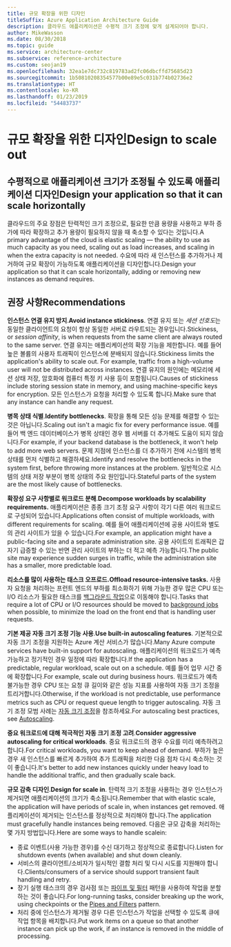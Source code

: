 ```yaml
---
title: 규모 확장을 위한 디자인
titleSuffix: Azure Application Architecture Guide
description: 클라우드 애플리케이션은 수평적 크기 조정에 맞게 설계되어야 합니다.
author: MikeWasson
ms.date: 08/30/2018
ms.topic: guide
ms.service: architecture-center
ms.subservice: reference-architecture
ms.custom: seojan19
ms.openlocfilehash: 32ea1e7dc732c819783ad2fc06dbcffd75685d23
ms.sourcegitcommit: 1b50810208354577b00e89e5c031b774b02736e2
ms.translationtype: HT
ms.contentlocale: ko-KR
ms.lasthandoff: 01/23/2019
ms.locfileid: "54483737"
---
```

# <a name="design-to-scale-out"></a><span data-ttu-id="dfb04-103">규모 확장을 위한 디자인</span><span class="sxs-lookup"><span data-stu-id="dfb04-103">Design to scale out</span></span>

## <a name="design-your-application-so-that-it-can-scale-horizontally"></a><span data-ttu-id="dfb04-104">수평적으로 애플리케이션 크기가 조정될 수 있도록 애플리케이션 디자인</span><span class="sxs-lookup"><span data-stu-id="dfb04-104">Design your application so that it can scale horizontally</span></span>

<span data-ttu-id="dfb04-105">클라우드의 주요 장점은 탄력적인 크기 조정으로, 필요한 만큼 용량을 사용하고 부하 증가에 따라 확장하고 추가 용량이 필요하지 않을 때 축소할 수 있다는 것입니다.</span><span class="sxs-lookup"><span data-stu-id="dfb04-105">A primary advantage of the cloud is elastic scaling &mdash; the ability to use as much capacity as you need, scaling out as load increases, and scaling in when the extra capacity is not needed.</span></span> <span data-ttu-id="dfb04-106">수요에 따라 새 인스턴스를 추가하거나 제거하여 규모 확장이 가능하도록 애플리케이션을 디자인합니다.</span><span class="sxs-lookup"><span data-stu-id="dfb04-106">Design your application so that it can scale horizontally, adding or removing new instances as demand requires.</span></span>

## <a name="recommendations"></a><span data-ttu-id="dfb04-107">권장 사항</span><span class="sxs-lookup"><span data-stu-id="dfb04-107">Recommendations</span></span>

<span data-ttu-id="dfb04-108">**인스턴스 연결 유지 방지**.</span><span class="sxs-lookup"><span data-stu-id="dfb04-108">**Avoid instance stickiness**.</span></span> <span data-ttu-id="dfb04-109">연결 유지 또는 *세션 선호도*는 동일한 클라이언트의 요청이 항상 동일한 서버로 라우트되는 경우입니다.</span><span class="sxs-lookup"><span data-stu-id="dfb04-109">Stickiness, or *session affinity*, is when requests from the same client are always routed to the same server.</span></span> <span data-ttu-id="dfb04-110">연결 유지는 애플리케이션의 확장 기능을 제한합니다. 예를 들어 높은 볼륨의 사용자 트래픽이 인스턴스에 분배되지 않습니다.</span><span class="sxs-lookup"><span data-stu-id="dfb04-110">Stickiness limits the application's ability to scale out. For example, traffic from a high-volume user will not be distributed across instances.</span></span> <span data-ttu-id="dfb04-111">연결 유지의 원인에는 메모리에 세션 상태 저장, 암호화에 컴퓨터 특정 키 사용 등이 포함됩니다.</span><span class="sxs-lookup"><span data-stu-id="dfb04-111">Causes of stickiness include storing session state in memory, and using machine-specific keys for encryption.</span></span> <span data-ttu-id="dfb04-112">모든 인스턴스가 요청을 처리할 수 있도록 합니다.</span><span class="sxs-lookup"><span data-stu-id="dfb04-112">Make sure that any instance can handle any request.</span></span>

<span data-ttu-id="dfb04-113">**병목 상태 식별**.</span><span class="sxs-lookup"><span data-stu-id="dfb04-113">**Identify bottlenecks**.</span></span> <span data-ttu-id="dfb04-114">확장을 통해 모든 성능 문제를 해결할 수 있는 것은 아닙니다.</span><span class="sxs-lookup"><span data-stu-id="dfb04-114">Scaling out isn't a magic fix for every performance issue.</span></span> <span data-ttu-id="dfb04-115">예를 들어 백 엔드 데이터베이스가 병목 상태인 경우 웹 서버를 더 추가해도 도움이 되지 않습니다.</span><span class="sxs-lookup"><span data-stu-id="dfb04-115">For example, if your backend database is the bottleneck, it won't help to add more web servers.</span></span> <span data-ttu-id="dfb04-116">문제 지점에 인스턴스를 더 추가하기 전에 시스템의 병목 상태를 먼저 식별하고 해결하세요.</span><span class="sxs-lookup"><span data-stu-id="dfb04-116">Identify and resolve the bottlenecks in the system first, before throwing more instances at the problem.</span></span> <span data-ttu-id="dfb04-117">일반적으로 시스템의 상태 저장 부분이 병목 상태의 주요 원인입니다.</span><span class="sxs-lookup"><span data-stu-id="dfb04-117">Stateful parts of the system are the most likely cause of bottlenecks.</span></span>

<span data-ttu-id="dfb04-118">**확장성 요구 사항별로 워크로드 분해**.</span><span class="sxs-lookup"><span data-stu-id="dfb04-118">**Decompose workloads by scalability requirements.**</span></span>  <span data-ttu-id="dfb04-119">애플리케이션은 종종 크기 조정 요구 사항이 각기 다른 여러 워크로드로 구성되어 있습니다.</span><span class="sxs-lookup"><span data-stu-id="dfb04-119">Applications often consist of multiple workloads, with different requirements for scaling.</span></span> <span data-ttu-id="dfb04-120">예를 들어 애플리케이션에 공용 사이트와 별도의 관리 사이트가 있을 수 있습니다.</span><span class="sxs-lookup"><span data-stu-id="dfb04-120">For example, an application might have a public-facing site and a separate administration site.</span></span> <span data-ttu-id="dfb04-121">공용 사이트의 트래픽은 갑자기 급증할 수 있는 반면 관리 사이트의 부하는 더 적고 예측 가능합니다.</span><span class="sxs-lookup"><span data-stu-id="dfb04-121">The public site may experience sudden surges in traffic, while the administration site has a smaller, more predictable load.</span></span>

<span data-ttu-id="dfb04-122">**리소스를 많이 사용하는 태스크 오프로드.**</span><span class="sxs-lookup"><span data-stu-id="dfb04-122">**Offload resource-intensive tasks.**</span></span> <span data-ttu-id="dfb04-123">사용자 요청을 처리하는 프런트 엔드의 부하를 최소화하기 위해 가능한 경우 많은 CPU 또는 I/O 리소스가 필요한 태스크를 [백그라운드 작업][background-jobs]으로 이동해야 합니다.</span><span class="sxs-lookup"><span data-stu-id="dfb04-123">Tasks that require a lot of CPU or I/O resources should be moved to [background jobs][background-jobs] when possible, to minimize the load on the front end that is handling user requests.</span></span>

<span data-ttu-id="dfb04-124">**기본 제공 자동 크기 조정 기능 사용**.</span><span class="sxs-lookup"><span data-stu-id="dfb04-124">**Use built-in autoscaling features**.</span></span> <span data-ttu-id="dfb04-125">기본적으로 자동 크기 조정을 지원하는 Azure 계산 서비스가 많습니다.</span><span class="sxs-lookup"><span data-stu-id="dfb04-125">Many Azure compute services have built-in support for autoscaling.</span></span> <span data-ttu-id="dfb04-126">애플리케이션의 워크로드가 예측 가능하고 정기적인 경우 일정에 따라 확장합니다.</span><span class="sxs-lookup"><span data-stu-id="dfb04-126">If the application has a predictable, regular workload, scale out on a schedule.</span></span> <span data-ttu-id="dfb04-127">예를 들어 업무 시간 중에 확장합니다.</span><span class="sxs-lookup"><span data-stu-id="dfb04-127">For example, scale out during business hours.</span></span> <span data-ttu-id="dfb04-128">워크로드가 예측 불가능한 경우 CPU 또는 요청 큐 길이와 같은 성능 지표를 사용하여 자동 크기 조정을 트리거합니다.</span><span class="sxs-lookup"><span data-stu-id="dfb04-128">Otherwise, if the workload is not predictable, use performance metrics such as CPU or request queue length to trigger autoscaling.</span></span> <span data-ttu-id="dfb04-129">자동 크기 조정 모범 사례는 [자동 크기 조정][autoscaling]을 참조하세요.</span><span class="sxs-lookup"><span data-stu-id="dfb04-129">For autoscaling best practices, see [Autoscaling][autoscaling].</span></span>

<span data-ttu-id="dfb04-130">**중요 워크로드에 대해 적극적인 자동 크기 조정 고려**.</span><span class="sxs-lookup"><span data-stu-id="dfb04-130">**Consider aggressive autoscaling for critical workloads**.</span></span> <span data-ttu-id="dfb04-131">중요 워크로드의 경우 수요를 미리 예측하려고 합니다.</span><span class="sxs-lookup"><span data-stu-id="dfb04-131">For critical workloads, you want to keep ahead of demand.</span></span> <span data-ttu-id="dfb04-132">부하가 높은 경우 새 인스턴스를 빠르게 추가하여 추가 트래픽을 처리한 다음 점차 다시 축소하는 것이 좋습니다.</span><span class="sxs-lookup"><span data-stu-id="dfb04-132">It's better to add new instances quickly under heavy load to handle the additional traffic, and then gradually scale back.</span></span>

<span data-ttu-id="dfb04-133">**규모 감축 디자인**.</span><span class="sxs-lookup"><span data-stu-id="dfb04-133">**Design for scale in**.</span></span>  <span data-ttu-id="dfb04-134">탄력적 크기 조정을 사용하는 경우 인스턴스가 제거되면 애플리케이션의 크기가 축소됩니다.</span><span class="sxs-lookup"><span data-stu-id="dfb04-134">Remember that with elastic scale, the application will have periods of scale in, when instances get removed.</span></span> <span data-ttu-id="dfb04-135">애플리케이션이 제거되는 인스턴스를 정상적으로 처리해야 합니다.</span><span class="sxs-lookup"><span data-stu-id="dfb04-135">The application must gracefully handle instances being removed.</span></span> <span data-ttu-id="dfb04-136">다음은 규모 감축을 처리하는 몇 가지 방법입니다.</span><span class="sxs-lookup"><span data-stu-id="dfb04-136">Here are some ways to handle scalein:</span></span>

- <span data-ttu-id="dfb04-137">종료 이벤트(사용 가능한 경우)를 수신 대기하고 정상적으로 종료합니다.</span><span class="sxs-lookup"><span data-stu-id="dfb04-137">Listen for shutdown events (when available) and shut down cleanly.</span></span>
- <span data-ttu-id="dfb04-138">서비스의 클라이언트/소비자가 일시적인 결함 처리 및 다시 시도를 지원해야 합니다.</span><span class="sxs-lookup"><span data-stu-id="dfb04-138">Clients/consumers of a service should support transient fault handling and retry.</span></span>
- <span data-ttu-id="dfb04-139">장기 실행 태스크의 경우 검사점 또는 [파이프 및 필터][pipes-filters-pattern] 패턴을 사용하여 작업을 분할하는 것이 좋습니다.</span><span class="sxs-lookup"><span data-stu-id="dfb04-139">For long-running tasks, consider breaking up the work, using checkpoints or the [Pipes and Filters][pipes-filters-pattern] pattern.</span></span>
- <span data-ttu-id="dfb04-140">처리 중에 인스턴스가 제거될 경우 다른 인스턴스가 작업을 선택할 수 있도록 큐에 작업 항목을 배치합니다.</span><span class="sxs-lookup"><span data-stu-id="dfb04-140">Put work items on a queue so that another instance can pick up the work, if an instance is removed in the middle of processing.</span></span>

<!-- links -->

[autoscaling]: ../../best-practices/auto-scaling.md
[background-jobs]: ../../best-practices/background-jobs.md
[pipes-filters-pattern]: ../../patterns/pipes-and-filters.md
